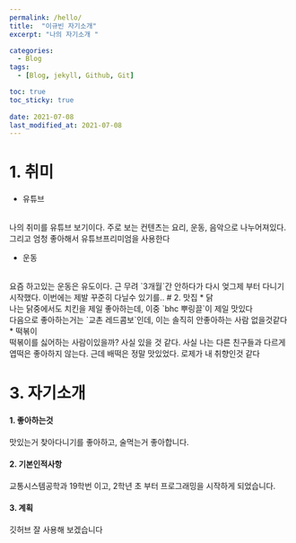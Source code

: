 ```yaml
---
permalink: /hello/
title:  "이규빈 자기소개"
excerpt: "나의 자기소개 "

categories:
  - Blog
tags:
  - [Blog, jekyll, Github, Git]

toc: true
toc_sticky: true
 
date: 2021-07-08
last_modified_at: 2021-07-08
---
```


# 1. 취미
  * 유튜브
  <br>
  나의 취미를 유튜브 보기이다. 주로 보는 컨텐츠는 요리, 운동, 음악으로 나누어져있다. 그리고 엄청 좋아해서 유튜브프리미엄을 사용한다
  
  * 운동
  <br>
  요즘 하고있는 운동은 유도이다. 근 무려 `3개월`간 안하다가 다시 엊그제 부터 다니기 시작했다. 이번에는 제발 꾸준히 다닐수 있기를..
# 2. 맛집
  * 닭
  <br> 
  나는 닭중에서도 치킨을 제일 좋아하는데, 이중 `bhc 뿌링끌`이 제일 맛있다 <br>
  다음으로 좋아하는거는 `교촌 레드콤보`인데, 이는 솔직히 안좋아하는 사람 없을것같다
  * 떡볶이<br>
  떡볶이를 싫어하는 사람이있을까? 사실 있을 것 같다. 사실 나는 다른 친구들과 다르게 엽떡은 좋아하지 않는다. 근데 배떡은 정말 맛있었다.
  로제가 내 취향인것 같다
  <br>
  

# 3. 자기소개
#### 1. 좋아하는것 
맛있는거 찾아다니기를 좋아하고, 술먹는거 좋아합니다.
#### 2. 기본인적사항
교통시스템공학과 19학번 이고, 2학년 초 부터 프로그래밍을 시작하게 되었습니다.
#### 3. 계획
깃허브 잘 사용해 보겠습니다


